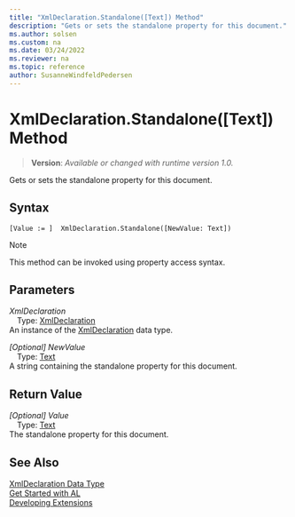 ```yaml
---
title: "XmlDeclaration.Standalone([Text]) Method"
description: "Gets or sets the standalone property for this document."
ms.author: solsen
ms.custom: na
ms.date: 03/24/2022
ms.reviewer: na
ms.topic: reference
author: SusanneWindfeldPedersen
---
```

[//]: # (START>DO_NOT_EDIT)
[//]: # (IMPORTANT:Do not edit any of the content between here and the END>DO_NOT_EDIT.)
[//]: # (Any modifications should be made in the .xml files in the ModernDev repo.)
# XmlDeclaration.Standalone([Text]) Method
> **Version**: _Available or changed with runtime version 1.0._

Gets or sets the standalone property for this document.


## Syntax
```AL
[Value := ]  XmlDeclaration.Standalone([NewValue: Text])
```
> [!NOTE]
> This method can be invoked using property access syntax.
## Parameters
*XmlDeclaration*  
&emsp;Type: [XmlDeclaration](xmldeclaration-data-type.md)  
An instance of the [XmlDeclaration](xmldeclaration-data-type.md) data type.  

*[Optional] NewValue*  
&emsp;Type: [Text](../text/text-data-type.md)  
A string containing the standalone property for this document.  


## Return Value
*[Optional] Value*  
&emsp;Type: [Text](../text/text-data-type.md)  
The standalone property for this document.


[//]: # (IMPORTANT: END>DO_NOT_EDIT)
## See Also
[XmlDeclaration Data Type](xmldeclaration-data-type.md)  
[Get Started with AL](../../devenv-get-started.md)  
[Developing Extensions](../../devenv-dev-overview.md)